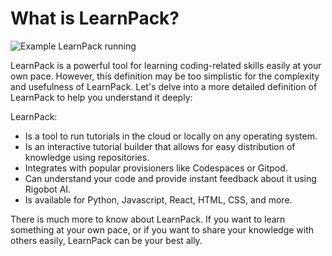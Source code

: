 # What is LearnPack?
![Example LearnPack running](https://github.com/learnpack/docs/assets/107764250/86aa60a5-4ebd-4a9f-9aa4-00ea969230be)

LearnPack is a powerful tool for learning coding-related skills easily at your own pace. However, this definition may be too simplistic for the complexity and usefulness of LearnPack. Let's delve into a more detailed definition of LearnPack to help you understand it deeply:


LearnPack:
- Is a tool to run tutorials in the cloud or locally on any operating system.
- Is an interactive tutorial builder that allows for easy distribution of knowledge using repositories.
- Integrates with popular provisioners like Codespaces or Gitpod.
- Can understand your code and provide instant feedback about it using Rigobot AI.
- Is available for Python, Javascript, React, HTML, CSS, and more.

There is much more to know about LearnPack. If you want to learn something at your own pace, or if you want to share your knowledge with others easily, LearnPack can be your best ally.

